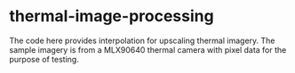 # thermal-image-processing

The code here provides interpolation for upscaling thermal imagery. The sample imagery is from a MLX90640 thermal camera
with pixel data for the purpose of testing.
